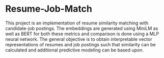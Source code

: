 # Resume-Job-Match
This project is an implementation of resume similarity matching with candidate-job postings. The embeddings are generated using MiniLM as well as BERT for both these metrics and comparison is done using a MLP neural network. The general objective is to obtain interpretable vector representations of resumes and job postings such that similarity can be calculated and additional predictive modeling can be based upon.
